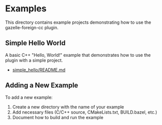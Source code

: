 # Examples

This directory contains example projects demonstrating how to use the gazelle-foreign-cc plugin.

## Simple Hello World

A basic C++ "Hello, World!" example that demonstrates how to use the plugin with a simple project.

- [simple_hello/README.md](simple_hello/README.md)

## Adding a New Example

To add a new example:

1. Create a new directory with the name of your example
2. Add necessary files (C/C++ source, CMakeLists.txt, BUILD.bazel, etc.)
3. Document how to build and run the example